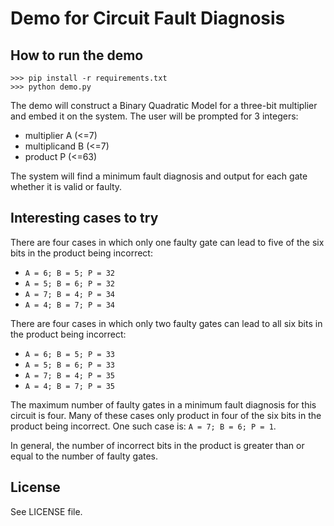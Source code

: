 # Demo for Circuit Fault Diagnosis

## How to run the demo

```
>>> pip install -r requirements.txt
>>> python demo.py
```

The demo will construct a Binary Quadratic Model for a three-bit multiplier and embed it on the system.
The user will be prompted for 3 integers:
 * multiplier A (<=7)
 * multiplicand B (<=7)
 * product P (<=63)

The system will find a minimum fault diagnosis and output for each gate whether it is valid or faulty.

<!-- ## How to run the demo with the QPU

```
>>> pip install -r requirements_qpu.txt
>>> python demo.py
``` -->

## Interesting cases to try
There are four cases in which only one faulty gate can lead to five of the six bits in the product being incorrect:
 * `A = 6; B = 5; P = 32`
 * `A = 5; B = 6; P = 32`
 * `A = 7; B = 4; P = 34`
 * `A = 4; B = 7; P = 34`

There are four cases in which only two faulty gates can lead to all six bits in the product being incorrect:
 * `A = 6; B = 5; P = 33`
 * `A = 5; B = 6; P = 33`
 * `A = 7; B = 4; P = 35`
 * `A = 4; B = 7; P = 35`

The maximum number of faulty gates in a minimum fault diagnosis for this circuit is four.
Many of these cases only product in four of the six bits in the product being incorrect.
One such case is: `A = 7; B = 6; P = 1`.

In general, the number of incorrect bits in the product is greater than or equal to the number of faulty gates.

## License

See LICENSE file.
